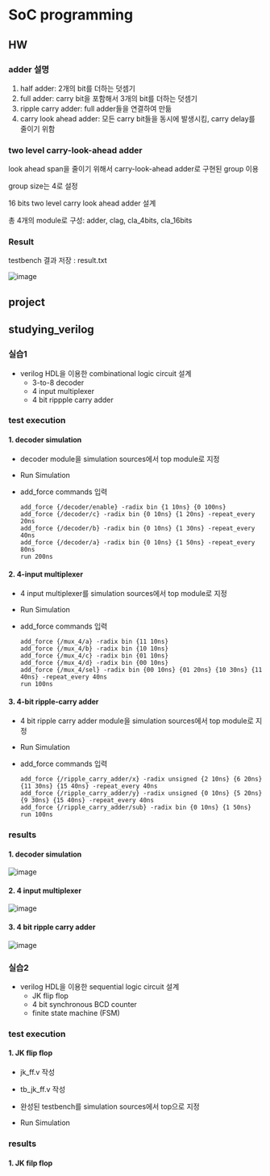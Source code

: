 # SoC programming

## HW

### adder 설명

1. half adder: 2개의 bit를 더하는 덧셈기
2. full adder: carry bit을 포함해서 3개의 bit를 더하는 덧셈기
3. ripple carry adder: full adder들을 연결하여 만듦
4. carry look ahead adder: 모든 carry bit들을 동시에 발생시킴, carry delay를 줄이기 위함

### two level carry-look-ahead adder

look ahead span을 줄이기 위해서 carry-look-ahead adder로 구현된 group 이용

group size는 4로 설정

16 bits two level carry look ahead adder 설계

총 4개의 module로 구성: adder, clag, cla_4bits, cla_16bits

### Result

testbench 결과 저장 : result.txt

![image](https://user-images.githubusercontent.com/45198475/98804939-37fe4780-245a-11eb-8a05-ab203929ce2d.png)


## project

## studying_verilog

### 실습1

- verilog HDL을 이용한 combinational logic circuit 설계
  - 3-to-8 decoder
  - 4 input multiplexer
  - 4 bit rippple carry adder

### test execution

#### 1. decoder simulation

- decoder module을 simulation sources에서 top module로 지정

- Run Simulation

- add_force commands 입력
  ```
  add_force {/decoder/enable} -radix bin {1 10ns} {0 100ns}
  add_force {/decoder/c} -radix bin {0 10ns} {1 20ns} -repeat_every 20ns
  add_force {/decoder/b} -radix bin {0 10ns} {1 30ns} -repeat_every 40ns
  add_force {/decoder/a} -radix bin {0 10ns} {1 50ns} -repeat_every 80ns
  run 200ns
  ```
  
#### 2. 4-input multiplexer

- 4 input multiplexer를 simulation sources에서 top module로 지정

- Run Simulation

- add_force commands 입력
  ```
  add_force {/mux_4/a} -radix bin {11 10ns}
  add_force {/mux_4/b} -radix bin {10 10ns}
  add_force {/mux_4/c} -radix bin {01 10ns}
  add_force {/mux_4/d} -radix bin {00 10ns}
  add_force {/mux_4/sel} -radix bin {00 10ns} {01 20ns} {10 30ns} {11 40ns} -repeat_every 40ns
  run 100ns
  ```

#### 3. 4-bit ripple-carry adder

- 4 bit ripple carry adder module을 simulation sources에서 top module로 지정

- Run Simulation

- add_force commands 입력
  ```
  add_force {/ripple_carry_adder/x} -radix unsigned {2 10ns} {6 20ns} {11 30ns} {15 40ns} -repeat_every 40ns
  add_force {/ripple_carry_adder/y} -radix unsigned {0 10ns} {5 20ns} {9 30ns} {15 40ns} -repeat_every 40ns
  add_force {/ripple_carry_adder/sub} -radix bin {0 10ns} {1 50ns}
  run 100ns
  ```

### results

#### 1. decoder simulation

![image](https://user-images.githubusercontent.com/45198475/98807309-ca541a80-245d-11eb-88ac-f8b67417f186.png)

#### 2. 4 input multiplexer

![image](https://user-images.githubusercontent.com/45198475/98807914-b3fa8e80-245e-11eb-8557-927081279b99.png)

#### 3. 4 bit ripple carry adder

![image](https://user-images.githubusercontent.com/45198475/98808534-9da10280-245f-11eb-9813-2c311242250d.png)




### 실습2

- verilog HDL을 이용한 sequential logic circuit 설계
  - JK flip flop
  - 4 bit synchronous BCD counter
  - finite state machine (FSM)
  
  
### test execution

#### 1. JK flip flop

- jk_ff.v 작성

- tb_jk_ff.v 작성

- 완성된 testbench를 simulation sources에서 top으로 지정

- Run Simulation

### results

#### 1. JK filp flop


